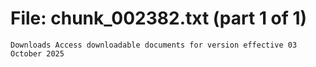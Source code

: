 ﻿# File: chunk_002382.txt (part 1 of 1)
```
Downloads Access downloadable documents for version effective 03 October 2025
```

